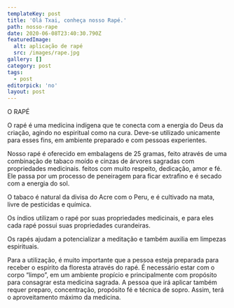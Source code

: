 ```yaml
---
templateKey: post
title: 'Olá Txai, conheça nosso Rapé.'
path: nosso-rape
date: 2020-06-08T23:40:30.790Z
featuredImage:
  alt: aplicação de rapé
  src: /images/rape.jpg
gallery: []
category: post
tags:
  - post
editorpick: 'no'
layout: post
---
```

O RAPÉ

O rapé é uma medicina indígena que te conecta com a energia do Deus da criação, agindo no espiritual como na cura. Deve-se utilizado unicamente para esses fins, em ambiente preparado e com pessoas experientes.



Nosso rapé é oferecido em embalagens de 25 gramas, feito através de uma combinação de tabaco moído e cinzas de árvores sagradas com propriedades medicinais. feitos com muito respeito, dedicação, amor e fé. Ele passa por um processo de peneiragem para ficar extrafino e é secado com a energia do sol.

O tabaco é natural da divisa do Acre com o Peru, e é cultivado na mata, livre de pesticidas e química.

Os índios utilizam o rapé por suas propriedades medicinais, e para eles cada rapé possui suas propriedades curandeiras.

Os rapés ajudam a potencializar a meditação e também auxilia em limpezas espirituais.

Para a utilização, é muito importante que a pessoa esteja preparada para receber o espírito da floresta através do rapé. É necessário estar com o corpo “limpo”, em um ambiente propício e principalmente com propósito para consagrar esta medicina sagrada. A pessoa que irá aplicar também requer preparo, concentração, propósito fé e técnica de sopro. Assim, terá o aproveitamento máximo da medicina.
